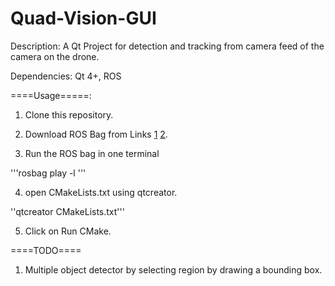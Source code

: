 # Quad-Vision-GUI
Description: A Qt Project for detection and tracking from camera feed of the camera on the drone.

Dependencies: Qt 4+, ROS

====Usage=====:

1. Clone this repository.

2. Download ROS Bag from Links [1](https://www.copy.com/s/8pOulQvcpdPFPPFP) [2](https://www.copy.com/s/IAeijX9mQma0QECx).

3. Run the ROS bag in one terminal

'''rosbag play -l <filename> '''

4. open CMakeLists.txt using qtcreator.

''qtcreator CMakeLists.txt'''

5. Click on Run CMake.



====TODO====

1. Multiple object detector by selecting region by drawing a bounding box.



